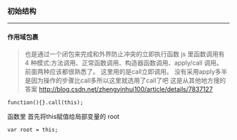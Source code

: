 ### 初始结构
***
#### 作用域包裹 
> 也是通过一个闭包来完成和外界防止冲突的立即执行函数
js 里函数调用有 4 种模式:方法调用、正常函数调用、构造器函数调用、apply/call 调用。
前面两种应该都很熟悉了。
这里用的是call立即调用。
没有采用apply多半是因为操作的步骤比call多所以这里就选用了call了吧
这是从其他地方搜的答案
http://blog.csdn.net/zhengyinhui100/article/details/7837127
```
function(){}.call(this);
```
函数里 首先将this赋值给局部变量的 root
```
var root = this;
```











